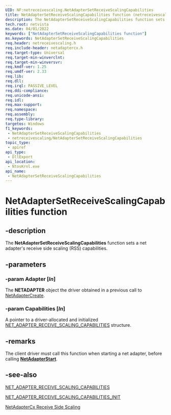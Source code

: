 ```yaml
---
UID: NF:netreceivescaling.NetAdapterSetReceiveScalingCapabilities
title: NetAdapterSetReceiveScalingCapabilities function (netreceivescaling.h)
description: The NetAdapterSetReceiveScalingCapabilities function sets a net adapter's receive side scaling (RSS) capabilities.
tech.root: netvista
ms.date: 04/01/2022
keywords: ["NetAdapterSetReceiveScalingCapabilities function"]
ms.keywords: NetAdapterSetReceiveScalingCapabilities
req.header: netreceivescaling.h
req.include-header: netadaptercx.h 
req.target-type: Universal
req.target-min-winverclnt: 
req.target-min-winversvr: 
req.kmdf-ver: 1.25
req.umdf-ver: 2.33 
req.lib: 
req.dll: 
req.irql: PASSIVE_LEVEL
req.ddi-compliance: 
req.unicode-ansi: 
req.idl: 
req.max-support: 
req.namespace: 
req.assembly: 
req.type-library: 
targetos: Windows
f1_keywords:
 - NetAdapterSetReceiveScalingCapabilities
 - netreceivescaling/NetAdapterSetReceiveScalingCapabilities
topic_type:
 - apiref
api_type:
 - DllExport
api_location:
 - NtosKrnl.exe
api_name:
 - NetAdapterSetReceiveScalingCapabilities
---
```


# NetAdapterSetReceiveScalingCapabilities function


## -description

The **NetAdapterSetReceiveScalingCapabilities** function sets a net adapter's receive side scaling (RSS) capabilities.

## -parameters

### -param Adapter [_In_]

The **NETADAPTER** object the driver obtained in a previous call to [NetAdapterCreate](../netadapter/nf-netadapter-netadaptercreate.md).

### -param Capabilities [_In_]

A pointer to a driver-allocated and initialized [NET_ADAPTER_RECEIVE_SCALING_CAPABILITIES](ns-netreceivescaling-_net_adapter_receive_scaling_capabilities.md) structure.

## -remarks

The client driver must call this function when starting a net adapter, before calling [**NetAdapterStart**](../netadapter/nf-netadapter-netadapterstart.md).

## -see-also

[NET_ADAPTER_RECEIVE_SCALING_CAPABILITIES](ns-netreceivescaling-_net_adapter_receive_scaling_capabilities.md)

[NET_ADAPTER_RECEIVE_SCALING_CAPABILITIES_INIT](nf-netreceivescaling-net_adapter_receive_scaling_capabilities_init.md)

[NetAdapterCx Receive Side Scaling](/windows-hardware/drivers/netcx/netadaptercx-receive-side-scaling-rss-)

